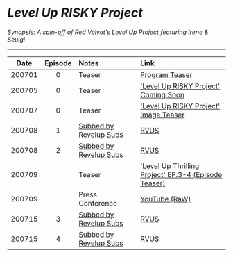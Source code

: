 # _Level Up RISKY Project_

_Synopsis: A spin-off of Red Velvet's Level Up Project featuring Irene & Seulgi_

___
|  Date  | Episode | Notes                          | Link                                                                                 |
|:------:|:-------:|:-------------------------------|:-------------------------------------------------------------------------------------|
| 200701 |    0    | Teaser                         | [Program Teaser](https://youtu.be/Soxv8mHcWYM)                                       |
| 200705 |    0    | Teaser                         | ['Level Up RISKY Project' Coming Soon](https://youtu.be/m_i1eU_f8RI)                 |
| 200707 |    0    | Teaser                         | ['Level Up RISKY Project' Image Teaser](https://youtu.be/eXkx77_G9gk)                |
| 200708 |    1    | [Subbed by Revelup Subs][rvus] | [RVUS](https://www.dailymotion.com/video/x7uz4qm)                                    |
| 200708 |    2    | [Subbed by Revelup Subs][rvus] | [RVUS](https://www.dailymotion.com/video/x7uz4s3)                                    |
| 200709 |         | Teaser                         | ['Level Up Thrilling Project' EP.3-4 (Episode Teaser)](https://youtu.be/vlfebeXfrTo) |
| 200709 |         | Press Conference               | [YouTube \(RaW\)](https://youtu.be/fqFhEZiXHAM)                                      |
| 200715 |    3    | [Subbed by Revelup Subs][rvus] | [RVUS](https://www.dailymotion.com/video/x7v59xs)                                    |
| 200715 |    4    | [Subbed by Revelup Subs][rvus] | [RVUS](https://www.dailymotion.com/video/x7v5bpp)                                    |


[rvus]:https://revelupsubs.com/
